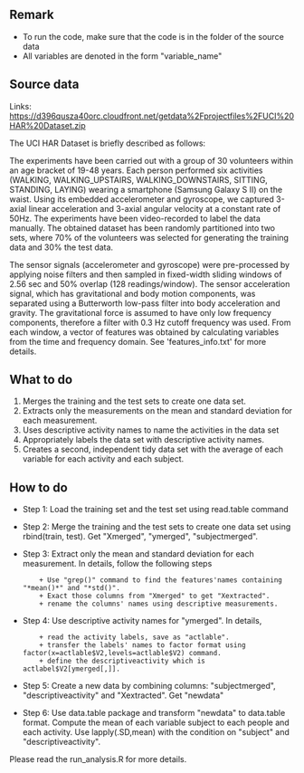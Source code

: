 ## Remark
+ To run the code, make sure that the code is in the folder of the source data
+ All variables are denoted in the form "variable_name"

## Source data

Links: https://d396qusza40orc.cloudfront.net/getdata%2Fprojectfiles%2FUCI%20HAR%20Dataset.zip

The UCI HAR Dataset is briefly described as follows:

The experiments have been carried out with a group of 30 volunteers within an age bracket of 19-48 years. Each person performed six activities (WALKING, WALKING_UPSTAIRS, WALKING_DOWNSTAIRS, SITTING, STANDING, LAYING) wearing a smartphone (Samsung Galaxy S II) on the waist. Using its embedded accelerometer and gyroscope, we captured 3-axial linear acceleration and 3-axial angular velocity at a constant rate of 50Hz. The experiments have been video-recorded to label the data manually. The obtained dataset has been randomly partitioned into two sets, where 70% of the volunteers was selected for generating the training data and 30% the test data. 

The sensor signals (accelerometer and gyroscope) were pre-processed by applying noise filters and then sampled in fixed-width sliding windows of 2.56 sec and 50% overlap (128 readings/window). The sensor acceleration signal, which has gravitational and body motion components, was separated using a Butterworth low-pass filter into body acceleration and gravity. The gravitational force is assumed to have only low frequency components, therefore a filter with 0.3 Hz cutoff frequency was used. From each window, a vector of features was obtained by calculating variables from the time and frequency domain. See 'features_info.txt' for more details. 

## What to do

1. Merges the training and the test sets to create one data set.
2. Extracts only the measurements on the mean and standard deviation for each measurement. 
3. Uses descriptive activity names to name the activities in the data set
4. Appropriately labels the data set with descriptive activity names. 
5. Creates a second, independent tidy data set with the average of each variable for each activity and each subject. 
 
## How to do
+ Step 1: Load the training set and the test set using read.table command
+ Step 2: Merge the training and the test sets to create one data set using rbind(train, test). Get "Xmerged", "ymerged", "subjectmerged".
+ Step 3: Extract only the mean and standard deviation for each measurement. In details, follow the following steps

          + Use "grep()" command to find the features'names containing "*mean()*" and "*std()". 
          + Exact those columns from "Xmerged" to get "Xextracted".
          + rename the columns' names using descriptive measurements.
+ Step 4: Use descriptive activity names for "ymerged". In details, 

          + read the activity labels, save as "actlable".
          + transfer the labels' names to factor format using factor(x=actlable$V2,levels=actlable$V2) command.
          + define the descriptiveactivity which is actlabel$V2[ymerged[,]].
+ Step 5: Create a new data by combining columns: "subjectmerged", "descriptiveactivity" and "Xextracted". Get "newdata" 
+ Step 6: Use data.table package and transform "newdata" to data.table format. Compute the mean of each variable subject to each people and each activity. Use lapply(.SD,mean) with the condition on "subject" and "descriptiveactivity".

Please read the run_analysis.R for more details.
